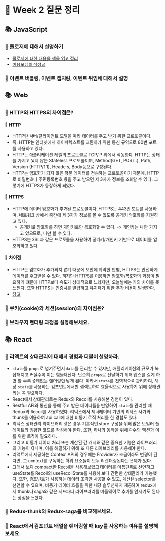 # 🐶 Week 2 질문 정리

## 📚 JavaScript
### 🎈 클로저에 대해서 설명하기
- [클로저에 대한 내용을 책을 읽고 정리](https://github.com/saseungmin/reading_books_record_repository/tree/master/%EC%BD%94%EC%96%B4%20%EC%9E%90%EB%B0%94%EC%8A%A4%ED%81%AC%EB%A6%BD%ED%8A%B8/Chapter%205)
- [이응모님의 작성글](https://poiemaweb.com/js-closure)

### 🎈 이벤트 버블링, 이벤트 캡처링, 이벤트 위임에 대해서 설명

## 📚 Web
### 🎈 HTTP와 HTTPS의 차이점은?

#### 🐶 HTTP
- HTTP란 서버/클라이언트 모델을 따라 데이터를 주고 받기 위한 프로토콜이다.
- 즉, HTTP는 인터넷에서 하이퍼텍스트를 교환하기 위한 통신 규약으로 80번 포트를 사용하고 있다.
- HTTP는 애플리케이션 레벨의 프로토콜로 TCP/IP 위에서 작동한다. HTTP는 상태를 가지고 있지 않는 Stateless 프로토콜이며, Method(GET, POST..), Path, Version (HTTP/1.1), Headers, Body등으로 구성된다.
- HTTP는 암호화가 되지 않은 평문 데이터를 전송하는 프로토콜이기 때문에, HTTP로 비밀번호나 주민등록번호 등을 주고 받으면 제 3자가 정보를 조회할 수 있다. 그렇기에 HTTPS가 등장하게 되었다.

#### 🐶 HTTPS
- HTTP에 데이터 암호화가 추가된 프로토콜이다. HTTPS는 443번 포트를 사용하며, 네트워크 상에서 중간에 제 3자가 정보를 볼 수 없도록 공개키 암호화를 지원하고 있다.
  - 공개키로 암호화를 하면 개인키로만 복호화할 수 있다. -> 개인키는 나만 가지고 있으므로, 나만 볼 수 있다.
- HTTPS는 SSL과 같은 프로토콜을 사용하여 공개키/개인키 기반으로 데이터를 암호화하고 있다.

#### 🐶 차이점
- HTTP는 암호화가 추가되지 않기 때문에 보안에 취약한 반볌, HTTPS는 안전하게 데이터를 주고받을 수 있다. 하지만 HTTPS를 이용하면 암호화/복호화의 과정이 필요하기 떄문에 HTTP보다 속도가 상대적으로 느리지만, 오늘날에는 거의 차이를 못느낀다. 또한 HTTPS는 인증서를 발급하고 유지하기 위한 추가 비용이 발생한다.
- [참고](https://mangkyu.tistory.com/98)

### 🎈 쿠키(cookie)와 세션(session)의 차이점은?
### 🎈 브라우저 렌더링 과정을 설명해보세요.

## 📚 React
### 🎈 리액트의 상태관리에 대해서 경험과 더불어 설명하라.
- `state`를 `props`로 넘겨주면서 `data`를 관리할 수 있지만, 애플리케이션의 규모가 복잡해지고 커질수록 이는 힘들어진다. 단순히 `props`로 전달하기 위해 뎁스를 길게 하면 할 수록 쓸데없는 렌더링만 낳게 된다. 따라서 `state`를 전역적으로 관리하여, 해당 `state`를 사용하는 컴포넌트에서만 셀렉트하여 효율적으로 사용하기 위해 상태관리는 꼭 필요하다.
- React에서 상태관리로는 Redux와 Recoil를 사용해본 경험이 있다.
- Restful API와 통신을 통해 주고 받은 데이터들을 반영하여 `state`를 관리할 때 Redux와 Recoil를 사용하였다. 리덕스에서 제너레이터 기반의 리덕스 사가와 thunk를 이용하여 api call에 대한 비동기 로직 처리를 한 경험도 있다.
- 리덕스 상태관리 라이브러리 같은 경우 기본적인 store 구성을 위해 많은 보일러 플레이트와 장황한 코드를 작성해야 한다. 또한, 하나의 동작을 위해 다수의 액션과 이를 위한 로직이 필요하다.
- 그리고 비동기 데이터 처리 또는 계산된 값 캐시와 같은 중요한 기능은 라이브러리의 기능이 아니며, 이를 해결하기 위해 또 다른 라이브러리를 사용해야 한다.
- 리액트에서 제공하는 Context API의 경우에는 Provider가 조금이라도 변경이 된다면, 그 context를 구독하는 하위 요소들이 모두 리렌더링된다는 문제가 있다.
- 그래서 보다 compact한 Recoil을 사용해보았고 데이터를 아톰단위로 선언하고 useState를 Recoil의 useRecoilState를 사용해 보다 간편한 상태관리가 가능했다. 또한, 컴포넌트가 사용하는 데이터 조각만 사용할 수 있고, 계산된 selector를 선언할 수 있으며, 비동기 데이터 흐름을 위한 내장 솔루션까지 제공하여 redux에서 thunk나 saga와 같은 서드파티 라이브러리를 미들웨어로 추가를 안시켜도 된다는 장점을 느꼈다.

### 🎈 Redux-thunk와 Redux-saga를 비교해보세요.
### 🎈 React에서 컴포넌트 배열을 렌더링할 때 key를 사용하는 이유를 설명해보세요.
